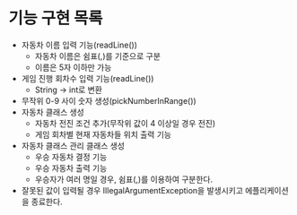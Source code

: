 # 기능 구현 목록
- 자동차 이름 입력 기능(readLine())
  + 자동차 이름은 쉼표(,)를 기준으로 구분
  + 이름은 5자 이하만 가능
- 게임 진행 회차수 입력 기능(readLine())
  + String -> int로 변환
- 무작위 0-9 사이 숫자 생성(pickNumberInRange())
- 자동차 클래스 생성
  + 자동차 전진 조건 추가(무작위 값이 4 이상일 경우 전진)
  + 게임 회차별 현재 자동차들 위치 출력 기능
- 자동차 클래스 관리 클래스 생성
  + 우승 자동차 결정 기능
  + 우승 자동차 출력 기능
  + 우승자가 여러 명일 경우, 쉼표(,)를 이용하여 구분한다.
- 잘못된 값이 입력될 경우 IllegalArgumentException을 발생시키고 에플리케이션을 종료한다.
